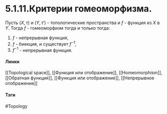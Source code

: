 # 5.1.11.Критерии гомеоморфизма.
Пусть $(X,\tau)$ и $(Y,\tau')$ - топологические пространства и $f$ - функция из $X$ в $Y$. Тогда $f$ - гомеоморфизм тогда и только тогда:
1. $f$ - непрерывная функция,
2. $f$ - биекция, и существует $f^{-1}$,
3. $f^{-1}$ - непрерывная функция.

#### Линки 
[[Topological space]],
[[Функция или отображение]], 
[[Homeomorphism]], 
[[Обратная функция]],
[[Функция или отображение]],
[[Непрерывное отображение]]
#### Тэги 
 #Topology